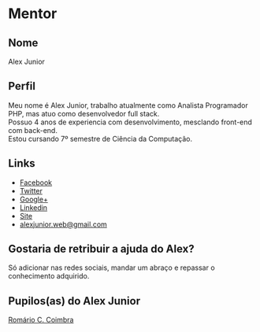 # Mentor

## Nome

Alex Junior   

## Perfil

Meu nome é Alex Junior, trabalho atualmente como Analista Programador PHP, mas atuo como desenvolvedor full stack.<br>
Possuo 4 anos de experiencia com desenvolvimento, mesclando front-end com back-end.<br>
Estou cursando 7º semestre de Ciência da Computação.


## Links

* [Facebook](https://www.facebook.com/alexjunior012)
* [Twitter](https://twitter.com/alexjunior012)
* [Google+](https://plus.google.com/+AlexJunior012)
* [Linkedin](https://br.linkedin.com/in/alexjunior012)
* [Site](http://www.alexjunior012.com.br)
* alexjunior.web@gmail.com  

## Gostaria de retribuir a ajuda do Alex?

Só adicionar nas redes sociais, mandar um abraço e repassar o conhecimento adquirido.

## Pupilos(as) do Alex Junior  
[Romário C. Coimbra](/pupilos/perfis/RomarioCCoimbra.md)

